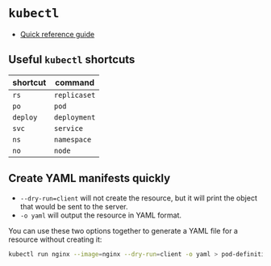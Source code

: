 # `kubectl`

- [Quick reference guide](https://kubernetes.io/docs/reference/kubectl/quick-reference/)

## Useful `kubectl` shortcuts

| shortcut | command |
|----------|---------|
| `rs` | `replicaset` |
| `po` | `pod` |
| `deploy` | `deployment` |
| `svc` | `service` |
| `ns` | `namespace` |
| `no` | `node` |

## Create YAML manifests quickly

- `--dry-run=client` will not create the resource, but it will print the object that would be sent to the server.
- `-o yaml` will output the resource in YAML format.

You can use these two options together to generate a YAML file for a resource without creating it:

```bash
kubectl run nginx --image=nginx --dry-run=client -o yaml > pod-definition.yaml
```
